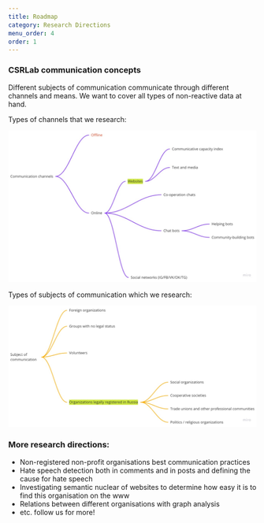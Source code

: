 ```yaml
---
title: Roadmap
category: Research Directions
menu_order: 4
order: 1
---
```


### CSRLab communication concepts

Different subjects of communication communicate through different channels and means. We want to cover all types of non-reactive data at hand.

Types of channels that we research:

<img src ="https://raw.githubusercontent.com/Teplitsa/CSRLab/main/docs/images/communication-channels.jpg" alt="communication-channels">

Types of subjects of communication which we research:

<img src ="https://raw.githubusercontent.com/Teplitsa/CSRLab/main/docs/images/subject-communication.jpg" alt="subject-communication">

### More research directions:

- Non-registered non-profit organisations best communication practices
- Hate speech detection both in comments and in posts and defining the cause for hate speech
- Investigating semantic nuclear of websites to determine how easy it is to find this organisation on the www
- Relations between different organisations with graph analysis
- etc. follow us for more!
